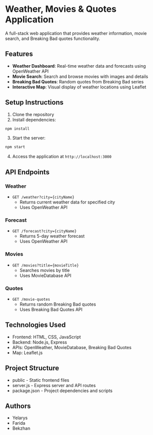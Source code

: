 # Weather, Movies & Quotes Application

A full-stack web application that provides weather information, movie search, and Breaking Bad quotes functionality.

## Features

- **Weather Dashboard**: Real-time weather data and forecasts using OpenWeather API
- **Movie Search**: Search and browse movies with images and details
- **Breaking Bad Quotes**: Random quotes from Breaking Bad series
- **Interactive Map**: Visual display of weather locations using Leaflet

## Setup Instructions

1. Clone the repository
2. Install dependencies:
```bash
npm install
```
3. Start the server:
```bash
npm start
```
4. Access the application at `http://localhost:3000`

## API Endpoints

### Weather
- `GET /weather?city={cityName}`
  - Returns current weather data for specified city
  - Uses OpenWeather API

### Forecast
- `GET /forecast?city={cityName}`
  - Returns 5-day weather forecast
  - Uses OpenWeather API

### Movies
- `GET /movies?title={movieTitle}`
  - Searches movies by title
  - Uses MovieDatabase API

### Quotes
- `GET /movie-quotes`
  - Returns random Breaking Bad quotes
  - Uses Breaking Bad Quotes API

## Technologies Used

- Frontend: HTML, CSS, JavaScript
- Backend: Node.js, Express
- APIs: OpenWeather, MovieDatabase, Breaking Bad Quotes
- Map: Leaflet.js

## Project Structure

- public - Static frontend files
- server.js - Express server and API routes
- package.json - Project dependencies and scripts

## Authors

- Yelarys
- Farida
- Bekzhan